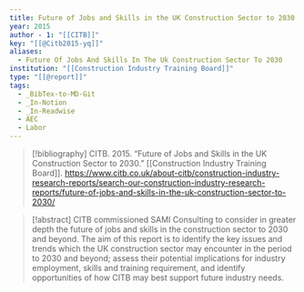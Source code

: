 ```yaml
---
title: Future of Jobs and Skills in the UK Construction Sector to 2030
year: 2015
author - 1: "[[CITB]]"
key: "[[@Citb2015-yq]]"
aliases:
  - Future Of Jobs And Skills In The Uk Construction Sector To 2030
institution: "[[Construction Industry Training Board]]"
type: "[[@report]]"
tags:
  - _BibTex-to-MD-Git
  - _In-Notion
  - _In-Readwise
  - AEC
  - Labor
---
```


> [!bibliography]
> CITB. 2015. “Future of Jobs and Skills in the UK Construction Sector to 2030.” [[Construction Industry Training Board]]. https://www.citb.co.uk/about-citb/construction-industry-research-reports/search-our-construction-industry-research-reports/future-of-jobs-and-skills-in-the-uk-construction-sector-to-2030/

> [!abstract]
> CITB commissioned SAMI Consulting to consider in greater depth the future of jobs and skills in the construction sector to 2030 and beyond. The aim of this report is to identify the key issues and trends which the UK construction sector may encounter in the period to 2030 and beyond; assess their potential implications for industry employment, skills and training requirement, and identify opportunities of how CITB may best support future industry needs.